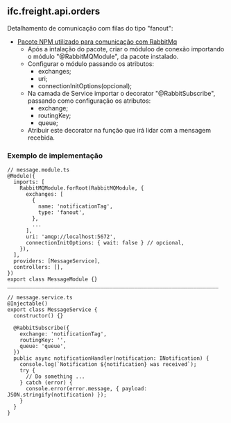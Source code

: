 ## ifc.freight.api.orders

Detalhamento de comunicação com filas do tipo "fanout":

- [Pacote NPM utilizado para comunicação com RabbitMq](https://www.npmjs.com/package/@golevelup/nestjs-rabbitmq)
  - Após a intalação do pacote, criar o móduloo de conexão importando o módulo "@RabbitMQModule", da pacote instalado.
  - Configurar o módulo passando os atributos:
    - exchanges;
    - uri;
    - connectionInitOptions(opcional);
  - Na camada de Service importar o decorator "@RabbitSubscribe", passando como configuração os atributos:
    - exchange;
    - routingKey;
    - queue;
  - Atribuir este decorator na função que irá lidar com a mensagem recebida.

### Exemplo de implementação
```
// message.module.ts
@Module({
  imports: [
    RabbitMQModule.forRoot(RabbitMQModule, {
      exchanges: [
        {
          name: 'notificationTag',
          type: 'fanout',
        },
        ...
      ],
      uri: 'amqp://localhost:5672',
      connectionInitOptions: { wait: false } // opcional,
    }),
  ],
  providers: [MessageService],
  controllers: [],
})
export class MessageModule {}
____________________________________________________________________

// message.service.ts
@Injectable()
export class MessageService {
  constructor() {}

  @RabbitSubscribe({
    exchange: 'notificationTag',
    routingKey: '',
    queue: 'queue',
  })
  public async notificationHandler(notification: INotification) {
    console.log(`Notification ${notification} was received`);
    try {
      // Do something ...
    } catch (error) {
      console.error(error.message, { payload: JSON.stringify(notification) });
    }
  }
}

```
